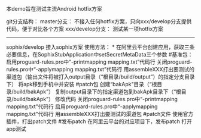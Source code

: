 本demo旨在测试主流Android hotfix方案

git分支结构：
    master分支：
        不接入任何hotfix方案，只向xxx/develop分支提供代码，便于对比各个方案
    xxx/develop分支：
        测试某一项hotfix方案

---------------------------------------
sophix/develop
    接入sophix方案
    使用方法：
        * 在阿里云平台创建应用，获取三条必要信息，在SophixStubApplication中setSecretMetaData三个参数
        #基准包：
            启用proguard-rules.pro中“-printmapping mapping.txt”代码行
            关闭proguard-rules.pro中“-applymapping mapping.txt”代码行
            用assembleXXX打出要测试的渠道包（输出文件将被打入output目录（“根目录/build/output”）的指定分支目录下）
            将apk移到手机中并安装
        #patch包
            创建“bakApk”目录（“根目录/build/bakApk”）
            复制output目录下的指定渠道包到bakApk目录下（“根目录/build/bakApk”）
            修改代码
            关闭proguard-rules.pro中“-printmapping mapping.txt”代码行
            启用proguard-rules.pro中“-applymapping mapping.txt”代码行
            用assembleXXX打出要测试的渠道包
        #patch文件
            使用官方插件，打出patch文件
        #发布patch
            在阿里云平台的对应项目下，发布patch
        打开app测试